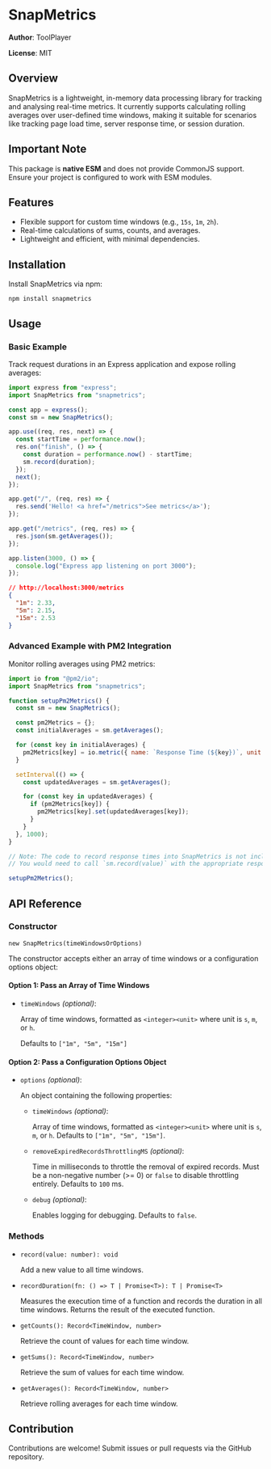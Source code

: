 # SnapMetrics

**Author**: ToolPlayer

**License**: MIT

## Overview

SnapMetrics is a lightweight, in-memory data processing library for tracking and analysing real-time metrics. It currently supports calculating rolling averages over user-defined time windows, making it suitable for scenarios like tracking page load time, server response time, or session duration.

## Important Note

This package is **native ESM** and does not provide CommonJS support. Ensure your project is configured to work with ESM modules.

## Features

- Flexible support for custom time windows (e.g., `15s`, `1m`, `2h`).
- Real-time calculations of sums, counts, and averages.
- Lightweight and efficient, with minimal dependencies.

## Installation

Install SnapMetrics via npm:

```
npm install snapmetrics
```

## Usage

### Basic Example

Track request durations in an Express application and expose rolling averages:

```js
import express from "express";
import SnapMetrics from "snapmetrics";

const app = express();
const sm = new SnapMetrics();

app.use((req, res, next) => {
  const startTime = performance.now();
  res.on("finish", () => {
    const duration = performance.now() - startTime;
    sm.record(duration);
  });
  next();
});

app.get("/", (req, res) => {
  res.send('Hello! <a href="/metrics">See metrics</a>');
});

app.get("/metrics", (req, res) => {
  res.json(sm.getAverages());
});

app.listen(3000, () => {
  console.log("Express app listening on port 3000");
});
```

```json
// http://localhost:3000/metrics
{
  "1m": 2.33,
  "5m": 2.15,
  "15m": 2.53
}
```

### Advanced Example with PM2 Integration

Monitor rolling averages using PM2 metrics:

```js
import io from "@pm2/io";
import SnapMetrics from "snapmetrics";

function setupPm2Metrics() {
  const sm = new SnapMetrics();

  const pm2Metrics = {};
  const initialAverages = sm.getAverages();

  for (const key in initialAverages) {
    pm2Metrics[key] = io.metric({ name: `Response Time (${key})`, unit: "ms" });
  }

  setInterval(() => {
    const updatedAverages = sm.getAverages();

    for (const key in updatedAverages) {
      if (pm2Metrics[key]) {
        pm2Metrics[key].set(updatedAverages[key]);
      }
    }
  }, 1000);
}

// Note: The code to record response times into SnapMetrics is not included here.
// You would need to call `sm.record(value)` with the appropriate response time elsewhere in your application.

setupPm2Metrics();
```

## API Reference

### Constructor

```
new SnapMetrics(timeWindowsOrOptions)
```

The constructor accepts either an array of time windows or a configuration options object:

#### Option 1: Pass an Array of Time Windows

- `timeWindows` _(optional)_:

  Array of time windows, formatted as `<integer><unit>` where unit is `s`, `m`, or `h`.

  Defaults to `["1m", "5m", "15m"]`

#### Option 2: Pass a Configuration Options Object

- `options` _(optional)_:

  An object containing the following properties:

  - `timeWindows` _(optional)_:

    Array of time windows, formatted as `<integer><unit>` where unit is `s`, `m`, or `h`. Defaults to `["1m", "5m", "15m"]`.

  - `removeExpiredRecordsThrottlingMS` _(optional)_:

    Time in milliseconds to throttle the removal of expired records. Must be a non-negative number (>= 0) or `false` to disable throttling entirely. Defaults to `100` ms.

  - `debug` _(optional)_:

    Enables logging for debugging. Defaults to `false`.

### Methods

- `record(value: number): void`

  Add a new value to all time windows.

- `recordDuration(fn: () => T | Promise<T>): T | Promise<T>`

  Measures the execution time of a function and records the duration in all time windows. Returns the result of the executed function.

- `getCounts(): Record<TimeWindow, number>`

  Retrieve the count of values for each time window.

- `getSums(): Record<TimeWindow, number>`

  Retrieve the sum of values for each time window.

- `getAverages(): Record<TimeWindow, number>`

  Retrieve rolling averages for each time window.

## Contribution

Contributions are welcome! Submit issues or pull requests via the GitHub repository.
